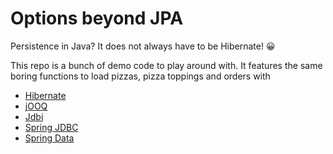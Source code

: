 
Options beyond JPA
===================

Persistence in Java? It does not always have to be Hibernate! 😀

This repo is a bunch of demo code to play around with.
It features the same boring functions to load pizzas, pizza toppings and orders
with

- [Hibernate](https://github.com/hibernate/hibernate-orm/)
- [jOOQ](https://github.com/jOOQ/jOOQ/)
- [Jdbi](https://github.com/jdbi/jdbi/)
- [Spring JDBC](https://github.com/spring-projects/spring-framework/tree/main/spring-jdbc/)
- [Spring Data](https://github.com/spring-projects/spring-data-relational/)
